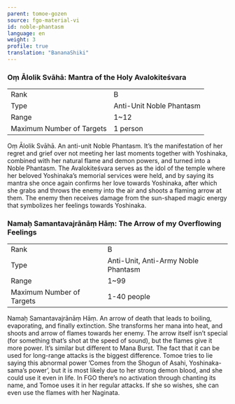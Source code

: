 ```yaml
---
parent: tomoe-gozen
source: fgo-material-vi
id: noble-phantasm
language: en
weight: 3
profile: true
translation: "BananaShiki"
---
```


### Oṃ Ālolik Svāhā: Mantra of the Holy Avalokiteśvara

<table>
  <tr><td>Rank</td><td>B</td></tr>
  <tr><td>Type</td><td>Anti-Unit Noble Phantasm</td></tr>
  <tr><td>Range</td><td>1~12</td></tr>
  <tr><td>Maximum Number of Targets</td><td>1 person</td></tr>
</table>

Oṃ Ālolik Svāhā.
An anti-unit Noble Phantasm. It’s the manifestation of her regret and grief over not meeting her last moments together with Yoshinaka, combined with her natural flame and demon powers, and turned into a Noble Phantasm.
The Avalokiteśvara serves as the idol of the temple where her beloved Yoshinaka’s memorial services were held, and by saying its mantra she once again confirms her love towards Yoshinaka, after which she grabs and throws the enemy into the air and shoots a flaming arrow at them. The enemy then receives damage from the sun-shaped magic energy that symbolizes her feelings towards Yoshinaka.

### Namaḥ Samantavajrānāṃ Hāṃ: The Arrow of my Overflowing Feelings

<table>
  <tr><td>Rank</td><td>B</td></tr>
  <tr><td>Type</td><td>Anti-Unit, Anti-Army Noble Phantasm</td></tr>
  <tr><td>Range</td><td>1~99</td></tr>
  <tr><td>Maximum Number of Targets</td><td>1-40 people</td></tr>
</table>

Namaḥ Samantavajrānāṃ Hāṃ.
An arrow of death that leads to boiling, evaporating, and finally extinction.
She transforms her mana into heat, and shoots and arrow of flames towards her enemy. The arrow itself isn’t special (for something that’s shot at the speed of sound), but the flames give it more power.
It’s similar but different to Mana Burst. The fact that it can be used for long-range attacks is the biggest difference.
Tomoe tries to lie saying this abnormal power ’Comes from the Shogun of Asahi, Yoshinaka-sama’s power’, but it is most likely due to her strong demon blood, and she could use it even in life.
In FGO there’s no activation through chanting its name, and Tomoe uses it in her regular attacks.
If she so wishes, she can even use the flames with her Naginata.
